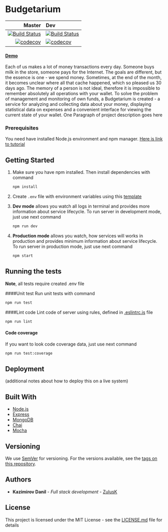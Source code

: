 # Budgetarium
| Master  |  Dev    |
| ------: | :------ |
| [![Build Status][travis-master]](https://travis-ci.org/ZulusK/Budgetarium) | [![Build Status][travis-dev]](https://travis-ci.org/ZulusK/Budgetarium) | 
| [![codecov][codecov-master]](https://codecov.io/gh/ZulusK/Budgetarium) | [![codecov][codecov-dev]](https://codecov.io/gh/ZulusK/Budgetarium) | 

#### [Demo](https://budgetarium.herokuapp.com/)

Each of us makes a lot of money transactions every day. Someone buys milk in the store, someone pays for the Internet. The goals are different, but the essence is one - we spend money. Sometimes, at the end of the month, it becomes unclear where all that cache happened, which so pleased us 30 days ago. The memory of a person is not ideal, therefore it is impossible to remember absolutely all operations with your wallet.
To solve the problem of management and monitoring of own funds, a Budgetarium is created - a service for analyzing and collecting data about your money, displaying statistical data on expenses and a convenient interface for viewing the current state of your wallet.
One Paragraph of project description goes here

### Prerequisites

You need have installed Node.js environment and npm manager. [Here is link to tutorial](https://www.npmjs.com/get-npm) 


## Getting Started

1. Make sure you have npm installed. Then install dependencies with command
    ```bash
    npm install
    ```
2. Create `.env` file with environment variables using this [template](template.env)    

3. **Dev mode** allows you watch all logs in terminal and provides more information about service lifecycle. To run 
server in development mode, just use next command
    ```bash
    npm run dev
    ```
4.  **Production mode** allows you watch, how services will works in production and provides minimum information about 
service lifecycle. To run server in production mode, just use next command
    ```bash
    npm start
    ```
## Running the tests
**Note**, all tests require created .env file

####Unit test
Run unit tests with command
```bash
npm run test
```    
####Lint code
Lint code of server using rules, defined in [.eslintrc.js](.eslintrc.js) file
```bash
npm run lint
```    
#### Code coverage
If you want to look code coverage data, just use next command
```bash
npm run test:coverage
```  

## Deployment

(additional notes about how to deploy this on a live system)

## Built With

* [Node.js](https://nodejs.org/)
* [Express](http://expressjs.com)
* [MongoDB](https://www.mongodb.com/)
* [Chai](http://chaijs.com)
* [Mocha](https://mochajs.org)


## Versioning

We use [SemVer](http://semver.org/) for versioning. For the versions available, see the [tags on this repository](https://github.com/ZulusK/Budgetarium/tags). 

## Authors

* **Kazimirov Danil** - *Full stack development* - [ZulusK]((https://github.com/ZulusK))

## License

This project is licensed under the MIT License - see the [LICENSE.md](LICENSE.md) file for details


[codecov-dev]: https://codecov.io/gh/ZulusK/Budgetarium/branch/dev/graph/badge.svg "Code coverage dev"
[codecov-master]: https://codecov.io/gh/ZulusK/Budgetarium/branch/master/graph/badge.svg "Code coverage master"
[travis-dev]: https://travis-ci.org/ZulusK/Budgetarium.svg?branch=dev "Travis CI build status"
[travis-master]: https://travis-ci.org/ZulusK/Budgetarium.svg?branch=master "Travis CI build status"